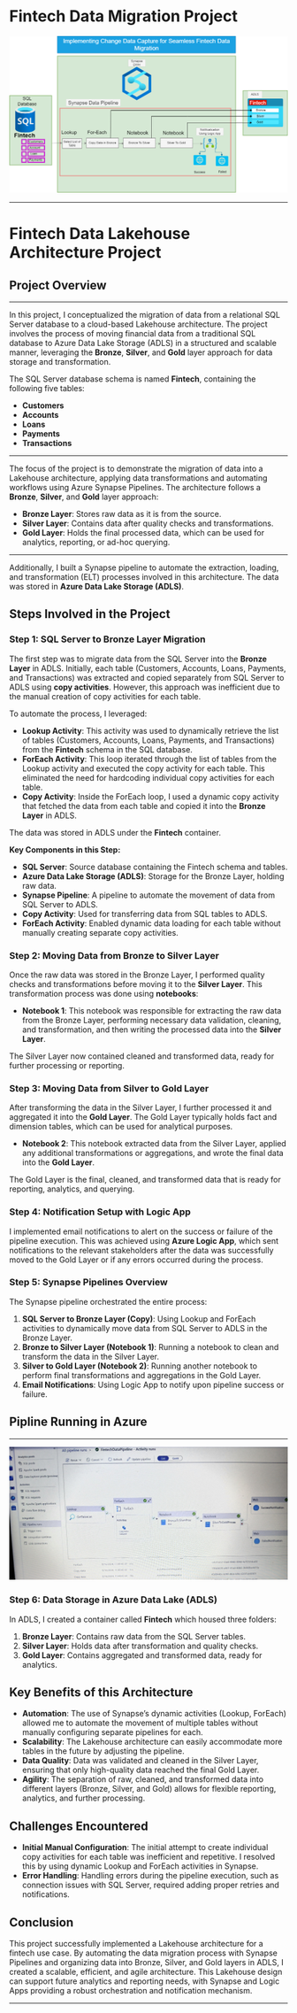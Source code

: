 # Fintech Data Migration Project 

![fintech!](FintechDataMigrationPipeline.png)

---

# **Fintech Data Lakehouse Architecture Project**

## **Project Overview**

---

In this project, I conceptualized the migration of data from a relational SQL Server database to a cloud-based Lakehouse architecture. The project involves the process of moving financial data from a traditional SQL database to Azure Data Lake Storage (ADLS) in a structured and scalable manner, leveraging the **Bronze**, **Silver**, and **Gold** layer approach for data storage and transformation.

The SQL Server database schema is named **Fintech**, containing the following five tables:
- **Customers**
- **Accounts**
- **Loans**
- **Payments**
- **Transactions**
---
The focus of the project is to demonstrate the migration of data into a Lakehouse architecture, applying data transformations and automating workflows using Azure Synapse Pipelines. The architecture follows a **Bronze**, **Silver**, and **Gold** layer approach:
- **Bronze Layer**: Stores raw data as it is from the source.
- **Silver Layer**: Contains data after quality checks and transformations.
- **Gold Layer**: Holds the final processed data, which can be used for analytics, reporting, or ad-hoc querying.
---
Additionally, I built a Synapse pipeline to automate the extraction, loading, and transformation (ELT) processes involved in this architecture. The data was stored in **Azure Data Lake Storage (ADLS)**.

## **Steps Involved in the Project**

### **Step 1: SQL Server to Bronze Layer Migration**

The first step was to migrate data from the SQL Server into the **Bronze Layer** in ADLS. Initially, each table (Customers, Accounts, Loans, Payments, and Transactions) was extracted and copied separately from SQL Server to ADLS using **copy activities**. However, this approach was inefficient due to the manual creation of copy activities for each table.

To automate the process, I leveraged:
- **Lookup Activity**: This activity was used to dynamically retrieve the list of tables (Customers, Accounts, Loans, Payments, and Transactions) from the **Fintech** schema in the SQL database.
- **ForEach Activity**: This loop iterated through the list of tables from the Lookup activity and executed the copy activity for each table. This eliminated the need for hardcoding individual copy activities for each table.
- **Copy Activity**: Inside the ForEach loop, I used a dynamic copy activity that fetched the data from each table and copied it into the **Bronze Layer** in ADLS.

The data was stored in ADLS under the **Fintech** container.

**Key Components in this Step:**
- **SQL Server**: Source database containing the Fintech schema and tables.
- **Azure Data Lake Storage (ADLS)**: Storage for the Bronze Layer, holding raw data.
- **Synapse Pipeline**: A pipeline to automate the movement of data from SQL Server to ADLS.
- **Copy Activity**: Used for transferring data from SQL tables to ADLS.
- **ForEach Activity**: Enabled dynamic data loading for each table without manually creating separate copy activities.

### **Step 2: Moving Data from Bronze to Silver Layer**

Once the raw data was stored in the Bronze Layer, I performed quality checks and transformations before moving it to the **Silver Layer**. This transformation process was done using **notebooks**:

- **Notebook 1**: This notebook was responsible for extracting the raw data from the Bronze Layer, performing necessary data validation, cleaning, and transformation, and then writing the processed data into the **Silver Layer**.

The Silver Layer now contained cleaned and transformed data, ready for further processing or reporting.

### **Step 3: Moving Data from Silver to Gold Layer**

After transforming the data in the Silver Layer, I further processed it and aggregated it into the **Gold Layer**. The Gold Layer typically holds fact and dimension tables, which can be used for analytical purposes.

- **Notebook 2**: This notebook extracted data from the Silver Layer, applied any additional transformations or aggregations, and wrote the final data into the **Gold Layer**.

The Gold Layer is the final, cleaned, and transformed data that is ready for reporting, analytics, and querying.

### **Step 4: Notification Setup with Logic App**

I implemented email notifications to alert on the success or failure of the pipeline execution. This was achieved using **Azure Logic App**, which sent notifications to the relevant stakeholders after the data was successfully moved to the Gold Layer or if any errors occurred during the process.

### **Step 5: Synapse Pipelines Overview**

The Synapse pipeline orchestrated the entire process:
1. **SQL Server to Bronze Layer (Copy)**: Using Lookup and ForEach activities to dynamically move data from SQL Server to ADLS in the Bronze Layer.
2. **Bronze to Silver Layer (Notebook 1)**: Running a notebook to clean and transform the data in the Silver Layer.
3. **Silver to Gold Layer (Notebook 2)**: Running another notebook to perform final transformations and aggregations in the Gold Layer.
4. **Email Notifications**: Using Logic App to notify upon pipeline success or failure.
## Pipline Running in Azure
---
![pipeline!](Pipeline_On_The_Azure_Synapse.jpg)
### **Step 6: Data Storage in Azure Data Lake (ADLS)**

In ADLS, I created a container called **Fintech** which housed three folders:
1. **Bronze Layer**: Contains raw data from the SQL Server tables.
2. **Silver Layer**: Holds data after transformation and quality checks.
3. **Gold Layer**: Contains aggregated and transformed data, ready for analytics.

## **Key Benefits of this Architecture**

- **Automation**: The use of Synapse’s dynamic activities (Lookup, ForEach) allowed me to automate the movement of multiple tables without manually configuring separate pipelines for each.
- **Scalability**: The Lakehouse architecture can easily accommodate more tables in the future by adjusting the pipeline.
- **Data Quality**: Data was validated and cleaned in the Silver Layer, ensuring that only high-quality data reached the final Gold Layer.
- **Agility**: The separation of raw, cleaned, and transformed data into different layers (Bronze, Silver, and Gold) allows for flexible reporting, analytics, and further processing.

## **Challenges Encountered**

- **Initial Manual Configuration**: The initial attempt to create individual copy activities for each table was inefficient and repetitive. I resolved this by using dynamic Lookup and ForEach activities in Synapse.
- **Error Handling**: Handling errors during the pipeline execution, such as connection issues with SQL Server, required adding proper retries and notifications.

## **Conclusion**

This project successfully implemented a Lakehouse architecture for a fintech use case. By automating the data migration process with Synapse Pipelines and organizing data into Bronze, Silver, and Gold layers in ADLS, I created a scalable, efficient, and agile architecture. This Lakehouse design can support future analytics and reporting needs, with Synapse and Logic Apps providing a robust orchestration and notification mechanism.

---


